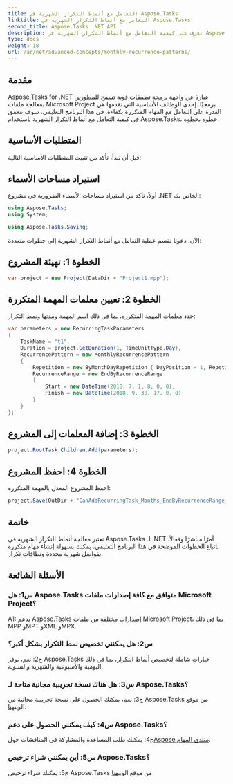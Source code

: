 ```yaml
---
title: التعامل مع أنماط التكرار الشهرية في Aspose.Tasks
linktitle: التعامل مع أنماط التكرار الشهرية في Aspose.Tasks
second_title: Aspose.Tasks .NET API
description: تعرف على كيفية التعامل مع أنماط التكرار الشهرية في Aspose.Tasks لـ .NET باستخدام هذا البرنامج التعليمي خطوة بخطوة.
type: docs
weight: 18
url: /ar/net/advanced-concepts/monthly-recurrence-patterns/
---
```

## مقدمة

Aspose.Tasks for .NET عبارة عن واجهة برمجة تطبيقات قوية تسمح للمطورين بمعالجة ملفات Microsoft Project برمجيًا. إحدى الوظائف الأساسية التي تقدمها هي القدرة على التعامل مع المهام المتكررة بكفاءة. في هذا البرنامج التعليمي، سوف نتعمق في كيفية التعامل مع أنماط التكرار الشهرية باستخدام Aspose.Tasks، خطوة بخطوة.

## المتطلبات الأساسية

قبل أن نبدأ، تأكد من تثبيت المتطلبات الأساسية التالية:

## استيراد مساحات الأسماء

أولاً، تأكد من استيراد مساحات الأسماء الضرورية في مشروع .NET الخاص بك:

```csharp
using Aspose.Tasks;
using System;

using Aspose.Tasks.Saving;
```

الآن، دعونا نقسم عملية التعامل مع أنماط التكرار الشهرية إلى خطوات متعددة:

## الخطوة 1: تهيئة المشروع

```csharp
var project = new Project(DataDir + "Project1.mpp");
```

## الخطوة 2: تعيين معلمات المهمة المتكررة

حدد معلمات المهمة المتكررة، بما في ذلك اسم المهمة ومدتها ونمط التكرار:

```csharp
var parameters = new RecurringTaskParameters
{
    TaskName = "t1",
    Duration = project.GetDuration(1, TimeUnitType.Day),
    RecurrencePattern = new MonthlyRecurrencePattern
    {
        Repetition = new ByMonthDayRepetition { DayPosition = 1, RepetitionInterval = 2 },
        RecurrenceRange = new EndByRecurrenceRange
        {
            Start = new DateTime(2018, 7, 1, 8, 0, 0),
            Finish = new DateTime(2018, 9, 30, 17, 0, 0)
        }
    }
};
```

## الخطوة 3: إضافة المعلمات إلى المشروع

```csharp
project.RootTask.Children.Add(parameters);
```

## الخطوة 4: احفظ المشروع

احفظ المشروع المعدل بالمهمة المتكررة:

```csharp
project.Save(OutDir + "CanAddRecurringTask_Months_EndByRecurrenceRange_Test_out.mpp", SaveFileFormat.Mpp);
```

## خاتمة

تعتبر معالجة أنماط التكرار الشهرية في Aspose.Tasks لـ .NET أمرًا مباشرًا وفعالاً. باتباع الخطوات الموضحة في هذا البرنامج التعليمي، يمكنك بسهولة إنشاء مهام متكررة بفواصل شهرية محددة ونطاقات تكرار.

## الأسئلة الشائعة

### س1: هل Aspose.Tasks متوافق مع كافة إصدارات ملفات Microsoft Project؟

A1: يدعم Aspose.Tasks إصدارات مختلفة من ملفات Microsoft Project، بما في ذلك MPP وMPT وXML وMPX.

### س2: هل يمكنني تخصيص نمط التكرار بشكل أكبر؟

ج2: نعم، يوفر Aspose.Tasks خيارات شاملة لتخصيص أنماط التكرار، بما في ذلك اليومية والأسبوعية والشهرية والسنوية.

### س3: هل هناك نسخة تجريبية مجانية متاحة لـ Aspose.Tasks؟

 ج3: نعم، يمكنك الحصول على نسخة تجريبية مجانية من Aspose.Tasks من موقع الويب[هنا](https://releases.aspose.com/).

### س4: كيف يمكنني الحصول على دعم Aspose.Tasks؟

 ج4: يمكنك طلب المساعدة والمشاركة في المناقشات حول[Aspose.منتدى المهام](https://forum.aspose.com/c/tasks/15).

### س5: أين يمكنني شراء ترخيص Aspose.Tasks؟

 ج5: يمكنك شراء ترخيص Aspose.Tasks من موقع الويب[هنا](https://purchase.aspose.com/buy)